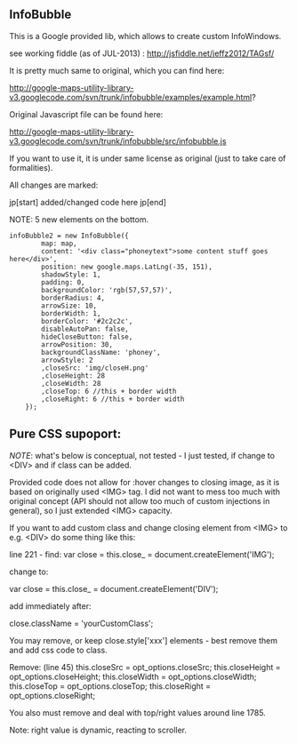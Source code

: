 InfoBubble
---------------

This is a Google provided lib, which allows to create custom InfoWindows.

see working fiddle (as of JUL-2013) : http://jsfiddle.net/jeffz2012/TAGsf/


It is pretty much same to original, which you can find here:

http://google-maps-utility-library-v3.googlecode.com/svn/trunk/infobubble/examples/example.html?


Original Javascript file can be found here:

http://google-maps-utility-library-v3.googlecode.com/svn/trunk/infobubble/src/infobubble.js


If you want to use it, it is under same license as original (just to take care of formalities).


All changes are marked:

jp[start] added/changed code here jp[end]

NOTE: 5 new elements on the bottom.

  	infoBubble2 = new InfoBubble({
		    map: map,
		    content: '<div class="phoneytext">some content stuff goes here</div>',
		    position: new google.maps.LatLng(-35, 151),
		    shadowStyle: 1,
		    padding: 0,
		    backgroundColor: 'rgb(57,57,57)',
		    borderRadius: 4,
		    arrowSize: 10,
		    borderWidth: 1,
		    borderColor: '#2c2c2c',
		    disableAutoPan: false,
		    hideCloseButton: false,
		    arrowPosition: 30,
		    backgroundClassName: 'phoney',
		    arrowStyle: 2
		    ,closeSrc: 'img/closeH.png'
		    ,closeHeight: 28
		    ,closeWidth: 28
		    ,closeTop: 6 //this + border width
		    ,closeRight: 6 //this + border width
		});



Pure CSS supoport:
------------------------

*NOTE*: what's below is conceptual, not tested - I just tested, if change to &lt;DIV&gt; and if class can be added.

Provided code does not allow for :hover changes to closing image, as it is based on originally used &lt;IMG&gt; tag.
I did not want to mess too much with original concept (API should not allow too much of custom injections in general),
so I just extended &lt;IMG&gt; capacity.

If you want to add custom class and change closing element from &lt;IMG&gt; to e.g. &lt;DIV&gt; do some thing like this:

line 221 - find:
var close = this.close_ = document.createElement('IMG');

change to:

var close = this.close_ = document.createElement('DIV');

add immediately after: 

close.className = 'yourCustomClass';

You may remove, or keep close.style['xxx'] elements - best remove them and add css code to class.

Remove: (line 45)
  this.closeSrc = opt_options.closeSrc; 
  this.closeHeight = opt_options.closeHeight;
  this.closeWidth = opt_options.closeWidth;
  this.closeTop = opt_options.closeTop;
  this.closeRight = opt_options.closeRight;

You also must remove and deal with top/right values around line 1785.

Note: right value is dynamic, reacting to scroller.




